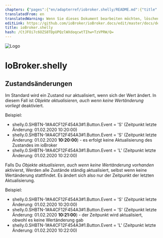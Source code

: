 ```yaml
---
chapters: {"pages":{"en/adapterref/iobroker.shelly/README.md":{"title":{"en":"ioBroker.shelly"},"content":"en/adapterref/iobroker.shelly/README.md"},"en/adapterref/iobroker.shelly/https://raw.githubusercontent.com/iobroker-community-adapters/ioBroker.shelly/master/docs/de/protocol-coap.md":{"title":{"en":"ioBroker.shelly"},"content":"en/adapterref/iobroker.shelly/https://raw.githubusercontent.com/iobroker-community-adapters/ioBroker.shelly/master/docs/de/protocol-coap.md"},"en/adapterref/iobroker.shelly/https://raw.githubusercontent.com/iobroker-community-adapters/ioBroker.shelly/master/docs/de/protocol-mqtt.md":{"title":{"en":"ioBroker.shelly"},"content":"en/adapterref/iobroker.shelly/https://raw.githubusercontent.com/iobroker-community-adapters/ioBroker.shelly/master/docs/de/protocol-mqtt.md"},"en/adapterref/iobroker.shelly/https://raw.githubusercontent.com/iobroker-community-adapters/ioBroker.shelly/master/docs/de/restricted-login.md":{"title":{"en":"ioBroker.shelly"},"content":"en/adapterref/iobroker.shelly/https://raw.githubusercontent.com/iobroker-community-adapters/ioBroker.shelly/master/docs/de/restricted-login.md"},"en/adapterref/iobroker.shelly/https://raw.githubusercontent.com/iobroker-community-adapters/ioBroker.shelly/master/docs/de/state-changes.md":{"title":{"en":"ioBroker.shelly"},"content":"en/adapterref/iobroker.shelly/https://raw.githubusercontent.com/iobroker-community-adapters/ioBroker.shelly/master/docs/de/state-changes.md"}}}
translatedFrom: en
translatedWarning: Wenn Sie dieses Dokument bearbeiten möchten, löschen Sie bitte das Feld "translationsFrom". Andernfalls wird dieses Dokument automatisch erneut übersetzt
editLink: https://github.com/ioBroker/ioBroker.docs/edit/master/docs/de/adapterref/iobroker.shelly/https:/raw.githubusercontent.com/iobroker-community-adapters/ioBroker.shelly/master/docs/de/state-changes.md
title: ioBroker.shelly
hash: /CtJFOi7c6OZS8TDpUPQzlWXdoqcwtTIhw+TzVPRW/Q=
---
```

![Logo](../../../../../../../../../../en/adapterref/iobroker.shelly/https:/raw.githubusercontent.com/iobroker-community-adapters/ioBroker.shelly/master/docs/de/../../admin/shelly.png)

# IoBroker.shelly
## Zustandsänderungen
Im Standard wird ein Zustand nur aktualisiert, wenn sich der Wert ändert. In diesem Fall ist *Objekte aktualisieren, auch wenn keine Wertänderung vorliegt* deaktiviert.

Beispiel:

* shelly.0.SHBTN-1#A4CF12F454A3#1.Button.Event = 'S' (Zeitpunkt letzte Änderung: 01.02.2020 10:20:00)
* shelly.0.SHBTN-1#A4CF12F454A3#1.Button.Event = 'S' (Zeitpunkt letzte Änderung: 01.02.2020 **10:20:00**) - es erfolgt keine Aktualisierung des Zustandes im ioBroker
* shelly.0.SHBTN-1#A4CF12F454A3#1.Button.Event = 'L' (Zeitpunkt letzte Änderung: 01.02.2020 10:22:00)

Falls Du *Objekte aktualisieren, auch wenn keine Wertänderung vorhanden* aktivierst, Werden alle Zustände ständig aktualisiert, selbst wenn keine Wertänderung stattfindet. Es ändert sich also nur der Zeitpunkt der letzten Aktualisierung.

Beispiel:

* shelly.0.SHBTN-1#A4CF12F454A3#1.Button.Event = 'S' (Zeitpunkt letzte Änderung: 01.02.2020 10:20:00)
* shelly.0.SHBTN-1#A4CF12F454A3#1.Button.Event = 'S' (Zeitpunkt letzte Änderung: 01.02.2020 **10:21:00**) - der Zeitpunkt wird aktualisiert, obwohl es keine Wertänderung gab
* shelly.0.SHBTN-1#A4CF12F454A3#1.Button.Event = 'L' (Zeitpunkt letzte Änderung: 01.02.2020 10:22:00)
